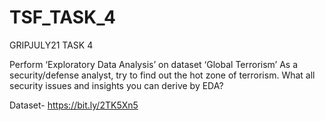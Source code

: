 # TSF_TASK_4
GRIPJULY21 TASK 4

Perform ‘Exploratory Data Analysis’ on dataset ‘Global Terrorism’ As a security/defense analyst, try to find out the hot zone of terrorism. What all security issues and insights you can derive by EDA?

Dataset- https://bit.ly/2TK5Xn5
